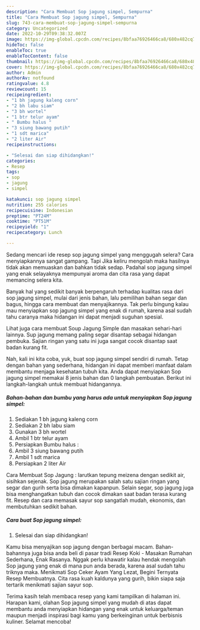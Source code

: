 ```yaml
---
description: "Cara Membuat Sop jagung simpel, Sempurna"
title: "Cara Membuat Sop jagung simpel, Sempurna"
slug: 743-cara-membuat-sop-jagung-simpel-sempurna
category: Uncategorized
date: 2022-10-29T09:38:32.007Z
image: https://img-global.cpcdn.com/recipes/8bfaa76926466ca8/680x482cq70/sop-jagung-simpel-foto-resep-utama.jpg
hideToc: false
enableToc: true
enableTocContent: false
thumbnail: https://img-global.cpcdn.com/recipes/8bfaa76926466ca8/680x482cq70/sop-jagung-simpel-foto-resep-utama.jpg
cover: https://img-global.cpcdn.com/recipes/8bfaa76926466ca8/680x482cq70/sop-jagung-simpel-foto-resep-utama.jpg
author: Admin
authorAv: notfound
ratingvalue: 4.8
reviewcount: 15
recipeingredient:
- "1 bh jagung kaleng corn"
- "2 bh labu siam"
- "3 bh wortel"
- "1 btr telur ayam"
- " Bumbu halus "
- "3 siung bawang putih"
- "1 sdt marica"
- "2 liter Air"
recipeinstructions:

- "Selesai dan siap dihidangkan!"
categories:
- Resep
tags:
- sop
- jagung
- simpel

katakunci: sop jagung simpel 
nutrition: 255 calories
recipecuisine: Indonesian
preptime: "PT24M"
cooktime: "PT51M"
recipeyield: "1"
recipecategory: Lunch

---
```



Sedang mencari ide resep sop jagung simpel yang menggugah selera? Cara menyiapkannya sangat gampang. Tapi Jika keliru mengolah maka hasilnya tidak akan memuaskan dan bahkan tidak sedap. Padahal sop jagung simpel yang enak selayaknya mempunyai aroma dan cita rasa yang dapat memancing selera kita.


Banyak hal yang sedikit banyak berpengaruh terhadap kualitas rasa dari sop jagung simpel, mulai dari jenis bahan, lalu pemilihan bahan segar dan bagus, hingga cara membuat dan menyajikannya. Tak perlu bingung kalau mau menyiapkan sop jagung simpel yang enak di rumah, karena asal sudah tahu caranya maka hidangan ini dapat menjadi suguhan spesial.

Lihat juga cara membuat Soup Jagung Simple dan masakan sehari-hari lainnya. Sup jagung memang paling segar disantap sebagai hidangan pembuka. Sajian ringan yang satu ini juga sangat cocok disantap saat badan kurang fit.


Nah, kali ini kita coba, yuk, buat sop jagung simpel sendiri di rumah. Tetap dengan bahan yang sederhana, hidangan ini dapat memberi manfaat dalam membantu menjaga kesehatan tubuh kita. Anda dapat menyiapkan Sop jagung simpel memakai 8 jenis bahan dan 0 langkah pembuatan. Berikut ini langkah-langkah untuk membuat hidangannya.

<!--inarticleads1-->

##### Bahan-bahan dan bumbu yang harus ada untuk menyiapkan Sop jagung simpel:

1. Sediakan 1 bh jagung kaleng corn
1. Sediakan 2 bh labu siam
1. Gunakan 3 bh wortel
1. Ambil 1 btr telur ayam
1. Persiapkan  Bumbu halus :
1. Ambil 3 siung bawang putih
1. Ambil 1 sdt marica
1. Persiapkan 2 liter Air


Cara Membuat Sop Jagung : larutkan tepung meizena dengan sedikit air, sisihkan sejenak. Sop jagung merupakan salah satu sajian ringan yang segar dan gurih serta bisa dimakan kapanpun. Selain segar, sop jagung juga bisa menghangatkan tubuh dan cocok dimakan saat badan terasa kurang fit. Resep dan cara memasak sayur sop sangatlah mudah, ekonomis, dan membutuhkan sedikit bahan. 

<!--inarticleads2-->

##### Cara buat Sop jagung simpel:


1. Selesai dan siap dihidangkan!

Kamu bisa menyajikan sop jagung dengan berbagai macam. Bahan-bahannya juga bisa anda beli di pasar tradi Resep Koki - Masakan Rumahan Sederhana, Enak Rasanya. Nggak perlu khawatir kalau hendak mengolah Sop jagung yang enak di mana pun anda berada, karena asal sudah tahu triknya maka. Menikmati Sop Ceker Ayam Yang Lezat, Begini Ternyata Resep Membuatnya. Cita rasa kuah kaldunya yang gurih, bikin siapa saja tertarik menikmati sajian sayur sop. 

Terima kasih telah membaca resep yang kami tampilkan di halaman ini. Harapan kami, olahan Sop jagung simpel yang mudah di atas dapat membantu anda menyiapkan hidangan yang enak untuk keluarga/teman maupun menjadi inspirasi bagi kamu yang berkeinginan untuk berbisnis kuliner. Selamat mencoba!
